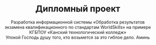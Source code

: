 <div align="center">

# Дипломный проект
Разработка информационной системы «Обработка результатов экзамена квалификационного по стандартам WorldSkills» на примере КГБПОУ «Канский технологический колледж» 
<br>
Упокой Господь душу того, кто возьмется за это гиблое дело. Аминь
</div>
